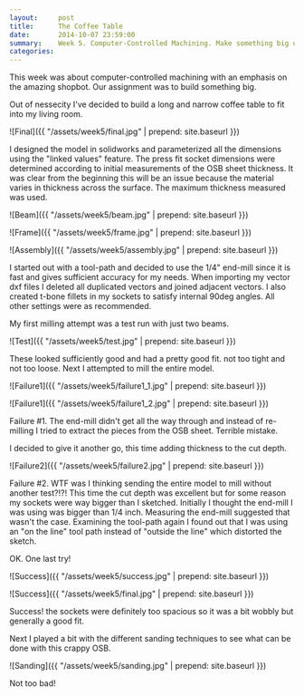 ```yaml
---
layout:     post
title:      The Coffee Table
date:       2014-10-07 23:59:00
summary:    Week 5. Computer-Controlled Machining. Make something big using the shopbot.
categories: 
---
```


This week was about computer-controlled machining with an emphasis on the amazing shopbot. Our assignment was to build something big. 

Out of nessecity I've decided to build a long and narrow coffee table to fit into my living room. 

![Final]({{ "/assets/week5/final.jpg" | prepend: site.baseurl }})

I designed the model in solidworks and parameterized all the dimensions using the "linked values" feature. The press fit socket dimensions were determined according to initial measurements of the OSB sheet thickness. It was clear from the beginning this will be an issue because the material varies in thickness across the surface. The maximum thickness measured was used. 

![Beam]({{ "/assets/week5/beam.jpg" | prepend: site.baseurl }})

![Frame]({{ "/assets/week5/frame.jpg" | prepend: site.baseurl }})

![Assembly]({{ "/assets/week5/assembly.jpg" | prepend: site.baseurl }})

I started out with a tool-path and decided to use the 1/4" end-mill since it is fast and gives sufficient accuracy for my needs. When importing my vector dxf files I deleted all duplicated vectors and joined adjacent vectors. I also created t-bone fillets in my sockets to satisfy internal 90deg angles. All other settings were as recommended.

My first milling attempt was a test run with just two beams.

![Test]({{ "/assets/week5/test.jpg" | prepend: site.baseurl }})


These looked sufficiently good and had a pretty good fit. not too tight and not too loose. Next I attempted to mill the entire model. 

![Failure1]({{ "/assets/week5/failure1_1.jpg" | prepend: site.baseurl }})

![Failure1]({{ "/assets/week5/failure1_2.jpg" | prepend: site.baseurl }})

Failure #1. The end-mill didn't get all the way through and instead of re-milling I tried to extract the pieces from the OSB sheet. Terrible mistake. 

I decided to give it another go, this time adding thickness to the cut depth.

![Failure2]({{ "/assets/week5/failure2.jpg" | prepend: site.baseurl }})

Failure #2. WTF was I thinking sending the entire model to mill without another test?!?! This time the cut depth was excellent but for some reason my sockets were way bigger than I sketched. Initially I thought the end-mill I was using was bigger than 1/4 inch. Measuring the end-mill suggested that wasn't the case. Examining the tool-path again I found out that I was using an "on the line" tool path instead of "outside the line" which distorted the sketch. 

OK. One last try!

![Success]({{ "/assets/week5/success.jpg" | prepend: site.baseurl }})

![Success]({{ "/assets/week5/final.jpg" | prepend: site.baseurl }})

Success! the sockets were definitely too spacious so it was a bit wobbly but generally a good fit. 

Next I played a bit with the different sanding techniques to see what can be done with this crappy OSB. 

![Sanding]({{ "/assets/week5/sanding.jpg" | prepend: site.baseurl }})

Not too bad!



